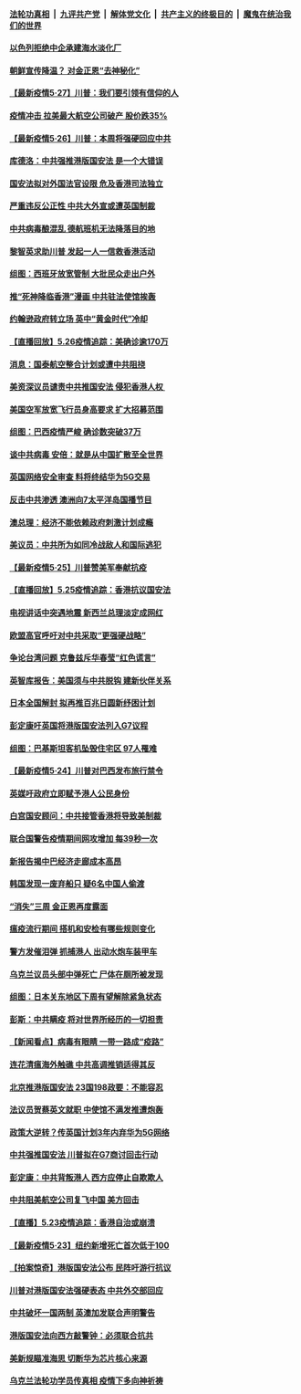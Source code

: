 

####  [法轮功真相](../../../../basic/blob/master/README.md?t=05272001) &nbsp;|&nbsp; [九评共产党](../../../../9ping.md/blob/master/README.md?t=05272001) &nbsp;|&nbsp; [解体党文化](../../../../jtdwh.md/blob/master/README.md?t=05272001)  &nbsp;|&nbsp; [共产主义的终极目的](../../../../gczydzjmd.md/blob/master/README.md?t=05272001) &nbsp;|&nbsp; [魔鬼在统治我们的世界](../../../../mgztzwmdsj.md/blob/master/README.md?t=05272001) 

#### [以色列拒绝中企承建海水淡化厂](../pages/nsc418/n12140046.md?t=05272001) 

#### [朝鲜宣传降温？ 对金正恩“去神秘化”](../pages/nsc418/n12140013.md?t=05272001) 

#### [【最新疫情5‧27】川普：我们要引领有信仰的人](../pages/nsc418/n12139052.md?t=05272001) 

#### [疫情冲击 拉美最大航空公司破产 股价跌35%](../pages/nsc418/n12138926.md?t=05272001) 

#### [【最新疫情5·26】川普：本周将强硬回应中共](../pages/nsc418/n12136315.md?t=05272001) 

#### [库德洛：中共强推港版国安法 是一个大错误](../pages/nsc418/n12138594.md?t=05272001) 

#### [国安法拟对外国法官设限 危及香港司法独立](../pages/nsc418/n12138421.md?t=05272001) 

#### [严重违反公正性 中共大外宣或遭英国制裁](../pages/nsc418/n12138040.md?t=05272001) 

#### [中共病毒酿混乱 德航班机无法降落目的地](../pages/nsc418/n12138234.md?t=05272001) 

#### [黎智英求助川普 发起一人一信救香港活动](../pages/nsc418/n12138020.md?t=05272001) 

#### [组图：西班牙放宽管制 大批民众走出户外](../pages/nsc418/n12137039.md?t=05272001) 

#### [推“死神降临香港”漫画 中共驻法使馆挨轰](../pages/nsc418/n12137278.md?t=05272001) 

#### [约翰逊政府转立场 英中“黄金时代”冷却](../pages/nsc418/n12137765.md?t=05272001) 

#### [【直播回放】5.26疫情追踪：美确诊逾170万](../pages/nsc418/n12137714.md?t=05272001) 

#### [消息：国泰航空整合计划或遭中共阻挠](../pages/nsc418/n12137406.md?t=05272001) 

#### [美资深议员谴责中共推国安法 侵犯香港人权 ](../pages/nsc418/n12137026.md?t=05272001) 

#### [美国空军放宽飞行员身高要求 扩大招募范围](../pages/nsc418/n12136925.md?t=05272001) 

#### [组图：巴西疫情严峻 确诊数突破37万](../pages/nsc418/n12135176.md?t=05272001) 

#### [谈中共病毒 安倍：就是从中国扩散至全世界](../pages/nsc418/n12136698.md?t=05272001) 

#### [英国网络安全审查 料将终结华为5G交易](../pages/nsc418/n12136137.md?t=05272001) 

#### [反击中共渗透 澳洲向7太平洋岛国播节目](../pages/nsc418/n12136063.md?t=05272001) 

#### [澳总理：经济不能依赖政府刺激计划成瘾](../pages/nsc418/n12135474.md?t=05272001) 

#### [美议员：中共所为如同冷战敌人和国际逃犯](../pages/nsc418/n12135413.md?t=05272001) 

#### [【最新疫情5·25】川普赞美军奉献抗疫](../pages/nsc418/n12129818.md?t=05272001) 

#### [【直播回放】5.25疫情追踪：香港抗议国安法](../pages/nsc418/n12135040.md?t=05272001) 

#### [电视讲话中突遇地震 新西兰总理淡定成网红](../pages/nsc418/n12135034.md?t=05272001) 

#### [欧盟高官呼吁对中共采取“更强硬战略”](../pages/nsc418/n12134842.md?t=05272001) 

#### [争论台湾问题 克鲁兹斥华春莹“红色谎言”](../pages/nsc418/n12134821.md?t=05272001) 

#### [英智库报告：美国须与中共脱钩 建新伙伴关系](../pages/nsc418/n12134701.md?t=05272001) 

#### [日本全国解封 拟再推百兆日圆新纾困计划](../pages/nsc418/n12134336.md?t=05272001) 

#### [彭定康吁英国将港版国安法列入G7议程](../pages/nsc418/n12134110.md?t=05272001) 

#### [组图：巴基斯坦客机坠毁住宅区 97人罹难](../pages/nsc418/n12133297.md?t=05272001) 

#### [【最新疫情5·24】川普对巴西发布旅行禁令](../pages/nsc418/n12129725.md?t=05272001) 

#### [英媒吁政府立即赋予港人公民身份](../pages/nsc418/n12133448.md?t=05272001) 

#### [白宫国安顾问：中共接管香港将导致美制裁](../pages/nsc418/n12133393.md?t=05272001) 

#### [联合国警告疫情期间网攻增加 每39秒一次](../pages/nsc418/n12133186.md?t=05272001) 

#### [新报告揭中巴经济走廊成本高昂](../pages/nsc418/n12125317.md?t=05272001) 

#### [韩国发现一废弃船只 疑6名中国人偷渡](../pages/nsc418/n12132957.md?t=05272001) 

#### [“消失”三周 金正恩再度露面](../pages/nsc418/n12132917.md?t=05272001) 

#### [瘟疫流行期间 搭机和安检有哪些规则变化](../pages/nsc418/n12130243.md?t=05272001) 

#### [警方发催泪弹 抓捕港人 出动水炮车装甲车](../pages/nsc418/n12132643.md?t=05272001) 

#### [乌克兰议员头部中弹死亡 尸体在厕所被发现](../pages/nsc418/n12132316.md?t=05272001) 

#### [组图：日本关东地区下周有望解除紧急状态](../pages/nsc418/n12128396.md?t=05272001) 

#### [彭斯：中共瞒疫 将对世界所经历的一切担责](../pages/nsc418/n12132235.md?t=05272001) 

#### [【新闻看点】病毒有眼睛 一带一路成“疫路”](../pages/nsc418/n12131845.md?t=05272001) 

#### [连花清瘟海外触礁 中共高调推销适得其反](../pages/nsc418/n12132101.md?t=05272001) 

#### [北京推港版国安法 23国198政要：不能容忍](../pages/nsc418/n12132083.md?t=05272001) 

#### [法议员贺蔡英文就职 中使馆不满发推遭炮轰](../pages/nsc418/n12131829.md?t=05272001) 

#### [政策大逆转？传英国计划3年内弃华为5G网络](../pages/nsc418/n12131960.md?t=05272001) 

#### [中共强推国安法 川普拟在G7商讨回击行动](../pages/nsc418/n12131877.md?t=05272001) 

#### [彭定康：中共背叛港人 西方应停止自欺欺人](../pages/nsc418/n12131417.md?t=05272001) 

#### [中共阻美航空公司复飞中国 美方回击](../pages/nsc418/n12131493.md?t=05272001) 

#### [【直播】5.23疫情追踪：香港自治或崩溃](../pages/nsc418/n12131425.md?t=05272001) 

#### [【最新疫情5·23】纽约新增死亡首次低于100](../pages/nsc418/n12130566.md?t=05272001) 

#### [【拍案惊奇】港版国安法公布 民阵吁游行抗议](../pages/nsc418/n12130473.md?t=05272001) 

#### [川普对港版国安法强硬表态 中共外交部回应](../pages/nsc418/n12129980.md?t=05272001) 

#### [中共破坏一国两制 英澳加发联合声明警告](../pages/nsc418/n12130088.md?t=05272001) 

#### [港版国安法向西方敲警钟：必须联合抗共](../pages/nsc418/n12129875.md?t=05272001) 

#### [美新规瞄准海思 切断华为芯片核心来源](../pages/nsc418/n12129504.md?t=05272001) 

#### [乌克兰法轮功学员传真相  疫情下多向神祈祷](../pages/nsc418/n12024744.md?t=05272001) 

